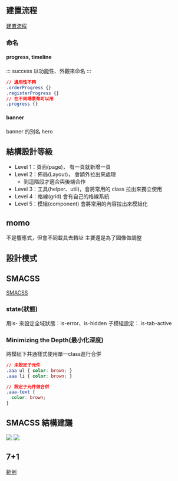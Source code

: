 ## 建置流程
[建置流程](https://cacoo.com/diagrams/VbC7q11GWcnik5BV/16E53)


### 命名
#### progress, timeline
:::    success
以功能性、外觀來命名
:::

```css
// 通用性不夠
.orderProgress {}
.registerProgress {}
// 在不同場景都可以用
.progress {}
```
#### banner
banner 的別名 hero

## 結構設計等級
* Level 1：頁面(page)， 有一頁就新增一頁
* Level 2：佈局(Layout)， 會額外拉出來處理
     - 到這階段才適合與後端合作
* Level 3：工具(helper、util)，會將常用的 class 拉出來獨立使用
* Level 4：格線(grid) 會有自己的格線系統
* Level 5：模組(component) 會將常用的內容拉出來模組化

## momo
不是響應式，但會不同載具去轉址
主要還是為了圖像做調整

## 設計模式
## SMACSS

[SMACSS](https://docs.google.com/presentation/d/12EBuvos1SIwUWzIsl8KCp9W96J6jbwXjKuGMKtG5PQc/edit#slide=id.p197)
### state(狀態)
用is- 來設定全域狀態：is-error、is-hidden
子模組設定：.is-tab-active


### Minimizing the Depth(最小化深度)
將模組下共通樣式使用單一class進行合併
```css
// 未設定子元件
.aaa ul { color: brown; }
.aaa li { color: brown; }

// 設定子元件做合併
.aaa-text {
  color: brown;
}
```

## SMACSS 結構建議
![](https://i.imgur.com/BOWnMrg.png)
![](https://i.imgur.com/4J5KiOS.png)



## 7+1
[範例](https://gist.github.com/rveitch/84cea9650092119527bc)